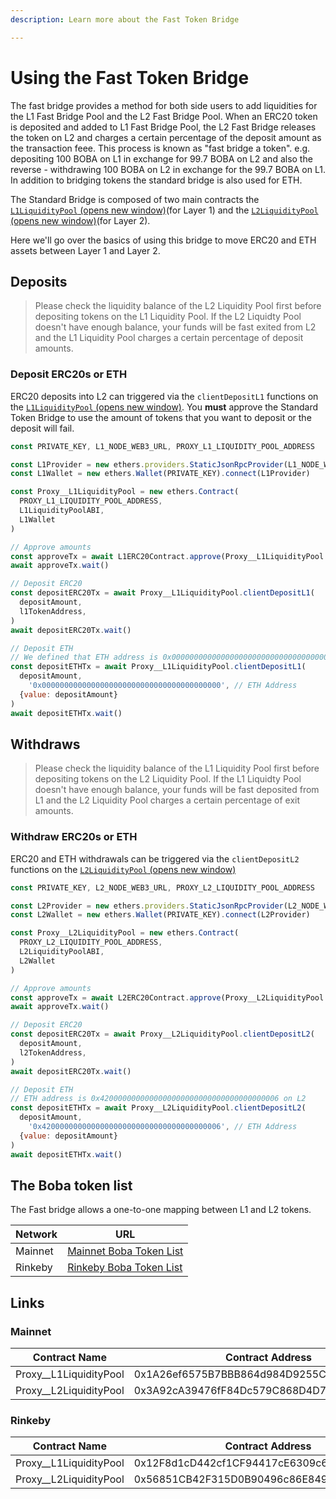 ```yaml
---
description: Learn more about the Fast Token Bridge

---
```


# Using the Fast Token Bridge

The fast bridge provides a method for both side users to add liquidities for the L1 Fast Bridge Pool and the L2 Fast Bridge Pool. When an ERC20 token is deposited and added to L1 Fast Bridge Pool, the L2 Fast Bridge releases the token on L2 and charges a certain percentage of the deposit amount as the transaction feee. This process is known as "fast bridge a token". e.g. depositing 100 BOBA on L1 in exchange for 99.7 BOBA on L2 and also the reverse - withdrawing 100 BOBA on L2 in exchange for the 99.7 BOBA on L1. In addition to bridging tokens the standard bridge is also used for ETH.

The Standard Bridge is composed of two main contracts the [`L1LiquidityPool` (opens new window)](https://github.com/omgnetwork/optimism-v2/blob/develop/packages/boba/contracts/contracts/LP/L1LiquidityPool.sol)(for Layer 1) and the [`L2LiquidityPool` (opens new window)](https://github.com/omgnetwork/optimism-v2/blob/develop/packages/boba/contracts/contracts/LP/L2LiquidityPool.sol)(for Layer 2).

Here we'll go over the basics of using this bridge to move ERC20 and ETH assets between Layer 1 and Layer 2.

## Deposits

> Please check the liquidity balance of the L2 Liquidity Pool first before depositing tokens on the L1 Liquidity Pool. If the L2 Liquidty Pool doesn't have enough balance, your funds will be fast exited from L2 and the L1 Liquidity Pool charges a certain percentage of deposit amounts.

### Deposit ERC20s or ETH

ERC20 deposits into L2 can triggered via the `clientDepositL1`  functions on the [`L1LiquidityPool` (opens new window)](https://github.com/omgnetwork/optimism-v2/blob/develop/packages/boba/contracts/contracts/LP/L1LiquidityPool.sol). You **must** approve the Standard Token Bridge to use the amount of tokens that you want to deposit or the deposit will fail.

```js
const PRIVATE_KEY, L1_NODE_WEB3_URL, PROXY_L1_LIQUIDITY_POOL_ADDRESS

const L1Provider = new ethers.providers.StaticJsonRpcProvider(L1_NODE_WEB3_URL)
const L1Wallet = new ethers.Wallet(PRIVATE_KEY).connect(L1Provider)

const Proxy__L1LiquidityPool = new ethers.Contract(
  PROXY_L1_LIQUIDITY_POOL_ADDRESS,
  L1LiquidityPoolABI,
  L1Wallet
)

// Approve amounts
const approveTx = await L1ERC20Contract.approve(Proxy__L1LiquidityPool.address, depositAmount)
await approveTx.wait()

// Deposit ERC20
const depositERC20Tx = await Proxy__L1LiquidityPool.clientDepositL1(
  depositAmount,
  l1TokenAddress,
)
await depositERC20Tx.wait()

// Deposit ETH
// We defined that ETH address is 0x0000000000000000000000000000000000000000 on L1
const depositETHTx = await Proxy__L1LiquidityPool.clientDepositL1(
  depositAmount,
	'0x0000000000000000000000000000000000000000', // ETH Address
  {value: depositAmount}
)
await depositETHTx.wait()
```

## Withdraws

> Please check the liquidity balance of the L1 Liquidity Pool first before depositing tokens on the L2 Liquidity Pool. If the L1 Liquidty Pool doesn't have enough balance, your funds will be fast deposited from L1 and the L2 Liquidity Pool charges a certain percentage of exit amounts.

### Withdraw ERC20s or ETH

ERC20 and ETH withdrawals can be triggered via the `clientDepositL2` functions on the [`L2LiquidityPool` (opens new window)](https://github.com/omgnetwork/optimism-v2/blob/develop/packages/boba/contracts/contracts/LP/L2LiquidityPool.sol)

```js
const PRIVATE_KEY, L2_NODE_WEB3_URL, PROXY_L2_LIQUIDITY_POOL_ADDRESS

const L2Provider = new ethers.providers.StaticJsonRpcProvider(L2_NODE_WEB3_URL)
const L2Wallet = new ethers.Wallet(PRIVATE_KEY).connect(L2Provider)

const Proxy__L2LiquidityPool = new ethers.Contract(
  PROXY_L2_LIQUIDITY_POOL_ADDRESS,
  L2LiquidityPoolABI,
  L2Wallet
)

// Approve amounts
const approveTx = await L2ERC20Contract.approve(Proxy__L2LiquidityPool.address, depositAmount)
await approveTx.wait()

// Deposit ERC20
const depositERC20Tx = await Proxy__L2LiquidityPool.clientDepositL2(
  depositAmount,
  l2TokenAddress,
)
await depositERC20Tx.wait()

// Deposit ETH
// ETH address is 0x4200000000000000000000000000000000000006 on L2
const depositETHTx = await Proxy__L2LiquidityPool.clientDepositL2(
  depositAmount,
	'0x4200000000000000000000000000000000000006', // ETH Address
  {value: depositAmount}
)
await depositETHTx.wait()
```

## The Boba token list

The Fast bridge allows a one-to-one mapping between L1 and L2 tokens.

| Network | URL                                                          |
| ------- | ------------------------------------------------------------ |
| Mainnet | [Mainnet Boba Token List](https://github.com/omgnetwork/optimism-v2/blob/develop/packages/boba/register/addresses/addressesMainnet_0x8376ac6C3f73a25Dd994E0b0669ca7ee0C02F089.json) |
| Rinkeby | [Rinkeby Boba Token List](https://github.com/omgnetwork/optimism-v2/blob/develop/packages/boba/register/addresses/addressesRinkeby_0x93A96D6A5beb1F661cf052722A1424CDDA3e9418.json) |

## Links

### Mainnet

| Contract Name          | Contract Address                           |
| ---------------------- | ------------------------------------------ |
| Proxy__L1LiquidityPool | 0x1A26ef6575B7BBB864d984D9255C069F6c361a14 |
| Proxy__L2LiquidityPool | 0x3A92cA39476fF84Dc579C868D4D7dE125513B034 |

### Rinkeby

| Contract Name          | Contract Address                           |
| ---------------------- | ------------------------------------------ |
| Proxy__L1LiquidityPool | 0x12F8d1cD442cf1CF94417cE6309c6D2461Bd91a3 |
| Proxy__L2LiquidityPool | 0x56851CB42F315D0B90496c86E849167B8Cf7108a |

